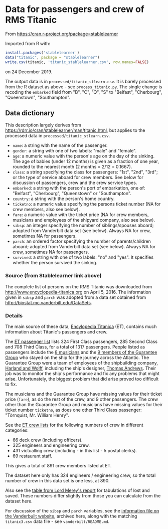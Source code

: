 # Data for passengers and crew of RMS Titanic

From <https://cran.r-project.org/package=stablelearner>

Imported from R with:

```r
install.packages('stablelearner')
data("titanic", package = "stablelearner")
write.csv(titanic, 'titanic_stablelearner.csv', row.names=FALSE)
```

on 24 December 2019.

The output data is in `processed/titanic_stlearn.csv`.  It is barely processed
from the R dataset as above - see `process_titanic.py`.  The single change is
recoding the `embarked` field from "B", "C", "Q", "S" to "Belfast",
"Cherbourg", "Queenstown", "Southampton".


## Data dictionary

This description largely derives from
<https://rdrr.io/cran/stablelearner/man/titanic.html>, but applies to the
processed data in `processed/titanic_stlearn.csv`.

* `name`: a string with the name of the passenger.
* `gender`: a string with one of two labels: "male" and "female".
* `age`: a numeric value with the person's age on the day of the sinking. The
  age of babies (under 12 months) is given as a fraction of one year, rounded
  to the nearest month (2 months = 2/12 = 0.1667).
* `class`: a string specifying the class for passengers: "1st", "2nd", "3rd";
  or the type of service aboard for crew members. See below for discussion of
  passengers, crew and the crew service types.
* `embarked`: a string with the person's port of embarkation, one of:
  "Belfast", "Cherbourg", "Queenstown" or "Southampton".
* `country`: a string with the person's home country.
* `ticketno`: a numeric value specifying the persons ticket number (NA for crew
  members, also see below).
* `fare`: a numeric value with the ticket price (NA for crew members, musicians
  and employees of the shipyard company, also see below).
* `sibsp`: an integer specifying the number of siblings/spouses aboard; adopted
  from Vanderbilt data set (see below).  Always NA for crew, sometimes NA for
  passengers.
* `parch`: an ordered factor specifying the number of parents/children aboard;
  adopted from Vanderbilt data set (see below).  Always NA for crew, sometimes
  NA for passengers.
* `survived`: a string with one of two labels: "no" and "yes". It specifies
  whether the person survived the sinking.

### Source (from Stablelearner link above)

The complete list of persons on the RMS Titanic was downloaded from
<http://www.encyclopedia-titanica.org> on April 5, 2016. The information given
in `sibsp` and `parch` was adopted from a data set obtained from
<http://biostat.mc.vanderbilt.edu/DataSets>.

### Details

The main source of these data, [Encylopedia
Titanica](http://www.encyclopedia-titanica.org) (ET), contains much information
about Titanic's passengers and crew.

The [ET passenger
list](https://www.encyclopedia-titanica.org/titanic-passenger-lists) lists 324
First Class passengers, 285 Second Class and 708 Third Class, for a total of
1317 passengers. People listed as passengers include the [8
musicians](https://en.wikipedia.org/wiki/Musicians_of_the_RMS_Titanic) and the
[9 members of the Guarantee
Group](https://en.wikipedia.org/wiki/Crew_of_the_RMS_Titanic#Guarantee_group)
who stayed on the ship for the journey across the Atlantic. The Guarantee Group
were a team of employees of the shipbuilding company, [Harland and
Wolff](https://en.wikipedia.org/wiki/Harland_and_Wolff), including the ship's
designer, [Thomas Andrews](https://en.wikipedia.org/wiki/Thomas_Andrews). Their
job was to monitor the ship's performance and fix any problems that might
arise. Unfortunately, the biggest problem that did arise proved too difficult
to fix.

The musicians and the Guarantee Group have missing values for their ticket
price (`fare`), as do the rest of the crew, and 9 other passengers. The crew
other than the Guarantee Group and musicians have missing values for their
ticket number `ticketno`, as does one other Third Class passenger: "Törnquist,
Mr. William Henry".

See the [ET crew
lists](https://www.encyclopedia-titanica.org/titanic-crew-lists) for the
following numbers of crew in different categories:

* 66 deck crew (including officers).
* 325 engineers and engineering crew.
* 431 victualling crew (including - in this list - 5 postal clerks).
* 69 restaurant staff.

This gives a total of 891 crew members listed at ET.

The dataset here only has 324 engineers / engineering crew, so the total number
of crew in this data set is one less, at 890.

Also see the [table from Lord Merey's
report](https://www.titanicinquiry.org/BOTInq/BOTReport/botRepSaved.php) for
tabulations of lost and saved.  These numbers differ slightly from those you
can calculate from the dataset here.

For discussion of the `sibsp` and `parch` variables, see the [information file
on the Vanderbuilt
website](http://biostat.mc.vanderbilt.edu/wiki/pub/Main/DataSets/titanic3info.txt),
archived here, along with the matching `titanic3.csv` data file - see
`vanderbilt/README.md`.
